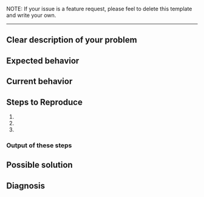 <!-- Delete this note after reading -->
NOTE: If your issue is a feature request, please feel to delete this template and write your own.

------
<!-- End note -->

<!-- DID YOU KNOW? MOST PROBLEMS CAN BE RESOLVED BY RUNNING 3 COMMANDS:
`composer self-update`
`composer global update`
`brew upgrade`
... in fact it's good to run these commands at least once a month! -->

## Clear description of your problem
<!-- Please provide a general summary of the issue here -->

## Expected behavior
<!-- Tell us what you think should happen -->

## Current behavior
<!-- Tell us what is happening instead -->

## Steps to Reproduce
<!-- Please make it as easy as possible for us to reproduce this bug. -->
1.
2. 
3. 

### Output of these steps
<!-- Please, for any steps that are helpful, let us know what happened in response to them -->

## Possible solution
<!-- This is not required, but if you have a suggestion for the fix, we're open -->

## Diagnosis
<!-- Please upgrade to Valet 2.10 or greater, then run "valet diagnose", and then
     paste the output here. -->
